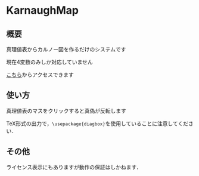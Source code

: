 # KarnaughMap

## 概要
真理値表からカルノー図を作るだけのシステムです


現在4変数のみしか対応していません

[こちら](https://shibaken28.github.io/KarnaughMap/ "KarnaughMap")からアクセスできます

## 使い方
真理値表のマスをクリックすると真偽が反転します

TeX形式の出力で，``\usepackage{diagbox}``を使用していることに注意してください．

## その他
ライセンス表示にもありますが動作の保証はしかねます．
